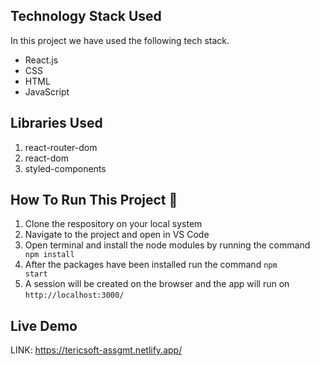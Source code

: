 ## Technology Stack Used

In this project we have used the following tech stack.

- React.js
- CSS
- HTML
- JavaScript


## Libraries Used

1. react-router-dom
2. react-dom
3. styled-components

## How To Run This Project 📑

1. Clone the respository on your local system
2. Navigate to the project and open in VS Code
3. Open terminal and install the node modules by running the command <code> npm install </code>
4. After the packages have been installed run the command <code>npm start</code>
5. A session will be created on the browser and the app will run on <code>http://localhost:3000/</code>

## Live Demo

LINK: https://tericsoft-assgmt.netlify.app/